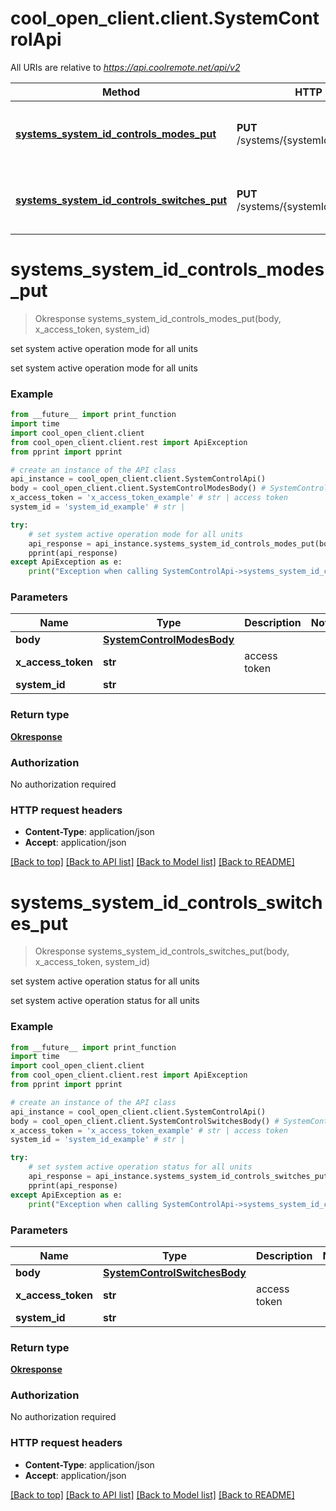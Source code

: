# cool_open_client.client.SystemControlApi

All URIs are relative to *https://api.coolremote.net/api/v2*

Method | HTTP request | Description
------------- | ------------- | -------------
[**systems_system_id_controls_modes_put**](SystemControlApi.md#systems_system_id_controls_modes_put) | **PUT** /systems/{systemId}/controls/modes | set system active operation mode for all units
[**systems_system_id_controls_switches_put**](SystemControlApi.md#systems_system_id_controls_switches_put) | **PUT** /systems/{systemId}/controls/switches | set system active operation status for all units

# **systems_system_id_controls_modes_put**
> Okresponse systems_system_id_controls_modes_put(body, x_access_token, system_id)

set system active operation mode for all units

set system active operation mode for all units

### Example
```python
from __future__ import print_function
import time
import cool_open_client.client
from cool_open_client.client.rest import ApiException
from pprint import pprint

# create an instance of the API class
api_instance = cool_open_client.client.SystemControlApi()
body = cool_open_client.client.SystemControlModesBody() # SystemControlModesBody | 
x_access_token = 'x_access_token_example' # str | access token
system_id = 'system_id_example' # str | 

try:
    # set system active operation mode for all units
    api_response = api_instance.systems_system_id_controls_modes_put(body, x_access_token, system_id)
    pprint(api_response)
except ApiException as e:
    print("Exception when calling SystemControlApi->systems_system_id_controls_modes_put: %s\n" % e)
```

### Parameters

Name | Type | Description  | Notes
------------- | ------------- | ------------- | -------------
 **body** | [**SystemControlModesBody**](SystemControlModesBody.md)|  | 
 **x_access_token** | **str**| access token | 
 **system_id** | **str**|  | 

### Return type

[**Okresponse**](Okresponse.md)

### Authorization

No authorization required

### HTTP request headers

 - **Content-Type**: application/json
 - **Accept**: application/json

[[Back to top]](#) [[Back to API list]](../README.md#documentation-for-api-endpoints) [[Back to Model list]](../README.md#documentation-for-models) [[Back to README]](../README.md)

# **systems_system_id_controls_switches_put**
> Okresponse systems_system_id_controls_switches_put(body, x_access_token, system_id)

set system active operation status for all units

set system active operation status for all units

### Example
```python
from __future__ import print_function
import time
import cool_open_client.client
from cool_open_client.client.rest import ApiException
from pprint import pprint

# create an instance of the API class
api_instance = cool_open_client.client.SystemControlApi()
body = cool_open_client.client.SystemControlSwitchesBody() # SystemControlSwitchesBody | 
x_access_token = 'x_access_token_example' # str | access token
system_id = 'system_id_example' # str | 

try:
    # set system active operation status for all units
    api_response = api_instance.systems_system_id_controls_switches_put(body, x_access_token, system_id)
    pprint(api_response)
except ApiException as e:
    print("Exception when calling SystemControlApi->systems_system_id_controls_switches_put: %s\n" % e)
```

### Parameters

Name | Type | Description  | Notes
------------- | ------------- | ------------- | -------------
 **body** | [**SystemControlSwitchesBody**](SystemControlSwitchesBody.md)|  | 
 **x_access_token** | **str**| access token | 
 **system_id** | **str**|  | 

### Return type

[**Okresponse**](Okresponse.md)

### Authorization

No authorization required

### HTTP request headers

 - **Content-Type**: application/json
 - **Accept**: application/json

[[Back to top]](#) [[Back to API list]](../README.md#documentation-for-api-endpoints) [[Back to Model list]](../README.md#documentation-for-models) [[Back to README]](../README.md)

